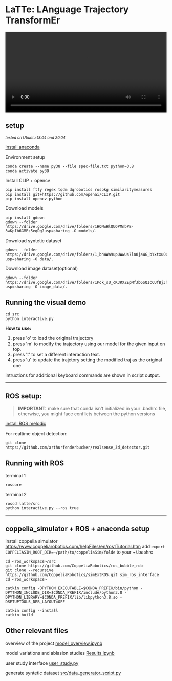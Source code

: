 # LaTTe: LAnguage Trajectory TransformEr

<video width="100%" controls>
  <source src="./docs/media/ICRA2023_LaTTe_low.mp4" type="video/mp4"/>
</video>
<!-- ![iterative NL interactions over a trajectory](./docs/media/interactions.gif)
-->


## setup
<sub>_tested on Ubuntu 18.04 and 20.04_</sup>

[install anaconda](https://docs.anaconda.com/anaconda/install/linux/)

Environment setup
```
conda create --name py38 --file spec-file.txt python=3.8
conda activate py38
```
Install CLIP + opencv
```
pip install ftfy regex tqdm dqrobotics rospkg similaritymeasures
pip install git+https://github.com/openai/CLIP.git
pip install opencv-python
```


Download models

```
pip install gdown
gdown --folder https://drive.google.com/drive/folders/1HQNwHlQUOPMnbPE-3wKpIb6GMBz5eqDg?usp=sharing -O models/.
```
Download syntetic dataset
```
gdown --folder https://drive.google.com/drive/folders/1_bhWWa9upUWwUs7ln8jaWG_bYxtxuOCt?usp=sharing -O data/.
```

Download image dataset(optional)
```
gdown --folder https://drive.google.com/drive/folders/1Pok_sU_cK3RXZEpMfJb6SQIcCUfBjJhh?usp=sharing -O image_data/.
```


## Running the visual demo

```
cd src
python interactive.py
```

**How to use:**

1) press 'o' to load the original trajectory
2) press 'm' to modify the trajectory using our model for the given input on top.
3) press 't' to set a different interaction text.
4) press 'u' to update the trajctory setting the modified traj as the original one

intructions for additional keyboard commands are shown in script output.

---
## ROS setup:

> **IMPORTANT:** make sure that conda isn't initialized in your .bashrc file, otherwise, you might face conflicts between the python versions 

[install ROS melodic](http://wiki.ros.org/melodic/Installation/Ubuntu)

<!-- [manually install CVbridge](https://cyaninfinite.com/ros-cv-bridge-with-python-3/)
> **NOTE:** this is the catkin config that I used to intall CVbridge with the Anaconda </br>
```catkin config -DPYTHON_EXECUTABLE=$CONDA_PREFIX/bin/python -DPYTHON_INCLUDE_DIR=$CONDA_PREFIX/include/python3.8 -DPYTHON_LIBRARY=$CONDA_PREFIX/lib/libpython3.8.so -DSETUPTOOLS_DEB_LAYOUT=OFF``` -->

For realtime object detection:
```
git clone https://github.com/arthurfenderbucker/realsense_3d_detector.git
```

## Running with ROS
terminal 1
```
roscore
```
terminal 2
```
roscd latte/src
python interactive.py --ros true
```

---

## coppelia_simulator + ROS + anaconda setup
install coppelia simulator
https://www.coppeliarobotics.com/helpFiles/en/ros1Tutorial.htm
add ```export COPPELIASIM_ROOT_DIR=~/path/to/coppeliaSim/folde``` to your ~/.bashrc

```
cd <ros_workspace>/src
git clone https://github.com/CoppeliaRobotics/ros_bubble_rob
git clone --recursive https://github.com/CoppeliaRobotics/simExtROS.git sim_ros_interface
cd <ros_workspace>
```

```
catkin config -DPYTHON_EXECUTABLE=$CONDA_PREFIX/bin/python -DPYTHON_INCLUDE_DIR=$CONDA_PREFIX/include/python3.8 -DPYTHON_LIBRARY=$CONDA_PREFIX/lib/libpython3.8.so -DSETUPTOOLS_DEB_LAYOUT=OFF

catkin config --install
catkin build
```

## Other relevant files
overview of the project
[model_overview.ipynb](model_overview.ipynb)

model variations and ablasion studies
[Results.ipynb](Results.ipynb)

user study interface
[user_study.py](user_study.ipynb)

generate syntetic dataset
[src/data_generator_script.py](src/data_generator_script.py)


